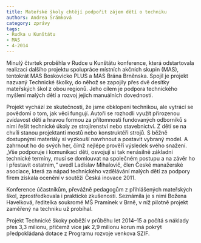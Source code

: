 ```yaml
---
title: Mateřské školy chtějí podpořit zájem dětí o techniku
authors: Andrea Šrámková
category: zprávy
tags:
- Rudka u Kunštátu
- MAS
- 4-2014
---
```


Minulý čtvrtek proběhla v Rudce u Kunštátu konference, která odstartovala realizaci dalšího projektu spolupráce místních akčních skupin (MAS), tentokrát MAS Boskovicko PLUS a MAS Brána Brněnska. Spojil je projekt nazvaný Technické školky, do něhož se zapojily přes dvě desítky mateřských škol z obou regionů. Jeho cílem je podpora technického myšlení malých dětí a rozvoj jejich manuálních dovedností.

Projekt vychází ze skutečnosti, že jsme obklopeni technikou, ale vytrácí se povědomí o tom, jak věci fungují. Autoři se rozhodli využít přirozenou zvídavost dětí a hravou formou za přítomnosti fundovaných odborníků s nimi řešit technické úkoly ze strojírenství nebo stavebnictví. Z dětí se na chvíli stanou projektanti mostů nebo konstruktéři strojů. S běžně dostupnými materiály si vyzkouší navrhnout a postavit vybraný model. A zahrnout ho do svých her, čímž nejlépe prověří výsledek svého snažení. „Vše podporuje i komunikaci dětí, osvojují si tak nenásilně základní technické termíny, musí se domlouvat na společném postupu a na závěr ho i přestavit ostatním,“ uvedl Ladislav Mihalovič, člen České manažerské asociace, která za nápad technického vzdělávání malých dětí za podpory firem získala ocenění v soutěži Česká inovace 2011.

Konference účastníkům, převážně pedagogům z přihlášených mateřských škol, zprostředkovala i praktické zkušenosti. Seznámila je s nimi Božena Havelková, ředitelka soukromé MŠ Pramínek v Brně, v níž pilotně projekt zaměřený na techniku už probíhal.

Projekt Technické škoky poběží v průběhu let 2014–15 a počítá s náklady přes 3,3 milionu, přičemž více jak 2,9 milionu korun má pokrýt předpokládaná dotace z Programu rozvoje venkova SZIF. 